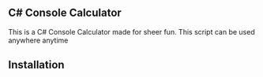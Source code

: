 ## C# Console Calculator

This is a C# Console Calculator made for sheer fun.
This script can be used anywhere anytime

## Installation



